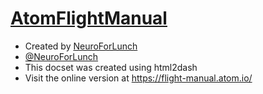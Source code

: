 [AtomFlightManual](https://flight-manual.atom.io/)
=======================

* Created by [NeuroForLunch](https://github.com/NeuroForLunch)
* [@NeuroForLunch](https://twitter.com/NeuroForLunch)
* This docset was created using html2dash
* Visit the online version at https://flight-manual.atom.io/
